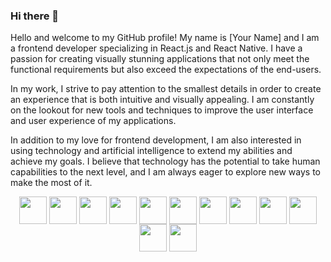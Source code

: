 ### Hi there 👋

<!--
**SyntheticQuimera/SyntheticQuimera** is a ✨ _special_ ✨ repository because its `README.md` (this file) appears on your GitHub profile.

Here are some ideas to get you started:

- 🔭 I’m currently working on ...
- 🌱 I’m currently learning ...
- 👯 I’m looking to collaborate on ...
- 🤔 I’m looking for help with ...
- 💬 Ask me about ...
- 📫 How to reach me: ...
- 😄 Pronouns: ...
- ⚡ Fun fact: ...
-->
Hello and welcome to my GitHub profile! My name is [Your Name] and I am a frontend developer specializing in React.js and React Native. I have a passion for creating visually stunning applications that not only meet the functional requirements but also exceed the expectations of the end-users.

In my work, I strive to pay attention to the smallest details in order to create an experience that is both intuitive and visually appealing. I am constantly on the lookout for new tools and techniques to improve the user interface and user experience of my applications.

In addition to my love for frontend development, I am also interested in using technology and artificial intelligence to extend my abilities and achieve my goals. I believe that technology has the potential to take human capabilities to the next level, and I am always eager to explore new ways to make the most of it.

<p align="center">
<img align="center" width="44" height="44" src="https://img.icons8.com/color/48/000000/javascript.png"/>  
<img align="center" width="44" height="44" src="https://img.icons8.com/color/48/000000/typescript.png"/>  
<img align="center" width="44" height="44" src="https://img.icons8.com/color/48/000000/css3.png"/>  
<img align="center" width="44" height="44" src="https://img.icons8.com/color/48/000000/html-5.png"/>  
<img align="center" width="44" height="44" src="https://es.m.wikipedia.org/wiki/Archivo:Tailwind_CSS_Logo.svg"/>  
<img align="center" width="44" height="44" src="https://img.icons8.com/color/48/000000/react-native.png"/>  
<img align="center" width="44" height="44" src="https://www.drupal.org/files/styles/grid-3-2x/public/project-images/nextjs-icon-dark-background.png?itok=0YHs2vTR"/>  
<img align="center" width="44" height="44" src="https://img.icons8.com/color/48/000000/firebase.png"/>  
<img align="center" width="44" height="44" src="https://www.sanity.io/static/images/logo_rounded_square.png"/>  
<img align="center" width="44" height="44" src="https://upload.wikimedia.org/wikipedia/commons/thumb/3/33/Figma-logo.svg/400px-Figma-logo.svg.png"/>  
<img align="center" width="44" height="44" src="https://img.icons8.com/color/48/000000/adobe-photoshop.png"/>  
<img align="center" width="44" height="44" src="https://img.icons8.com/color/48/000000/adobe-illustrator.png"/>  
</p>

